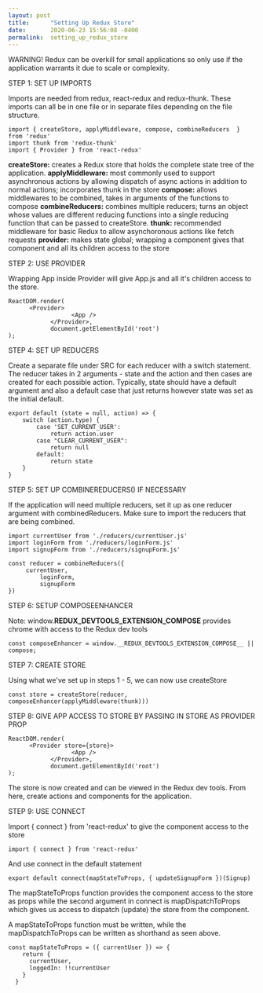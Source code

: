 ```yaml
---
layout: post
title:      "Setting Up Redux Store"
date:       2020-06-23 15:56:08 -0400
permalink:  setting_up_redux_store
---
```


WARNING!  Redux can be overkill for small applications so only use if the application warrants it due to scale or complexity.

STEP 1: SET UP IMPORTS

Imports are needed from redux, react-redux and redux-thunk.  These imports can all be in one file or in separate files depending on the file structure.

```
import { createStore, applyMiddleware, compose, combineReducers  } from 'redux' 
import thunk from 'redux-thunk'
import { Provider } from 'react-redux'
```

**createStore:** creates a Redux store that holds the complete state tree of the application.
**applyMiddleware:** most commonly used to support asynchronous actions by allowing dispatch of async actions in addition to normal actions; incorporates thunk in the store
**compose:** allows middlewares to be combined, takes in arguments of the functions to compose
**combineReducers:** combines multiple reducers; turns an object whose values are different reducing functions into a single reducing function that can be passed to createStore.
**thunk:**  recommended middleware for basic Redux to allow asynchoronous actions like fetch requests
**provider:** makes state global; wrapping a component gives that component and all its children access to the store

STEP 2: USE PROVIDER

Wrapping App inside Provider will give App.js and all it's children access to the store.

```
ReactDOM.render(
      <Provider>
			      <App />
			</Provider>,
			document.getElementById('root')
);
```

STEP 4: SET UP REDUCERS 

Create a separate file under SRC for each reducer with a switch statement.  The reducer takes in 2 arguments -  state and the action and then cases are created for each possible action.  Typically, state should have a default argument and also a default case that just returns however state was set as the initial default.

```
export default (state = null, action) => {
    switch (action.type) {
        case 'SET_CURRENT_USER': 
            return action.user 
        case "CLEAR_CURRENT_USER":
            return null 
        default:
            return state
    }
}
```


STEP 5: SET UP COMBINEREDUCERS() IF NECESSARY

If the application will need multiple reducers, set it up as one reducer argument with combinedReducers.  Make sure to import the reducers that are being combined.

```
import currentUser from './reducers/currentUser.js'
import loginForm from './reducers/loginForm.js'
import signupForm from './reducers/signupForm.js'

const reducer = combineReducers({
     currentUser, 
		 loginForm, 
		 signupForm
})
```

STEP 6: SETUP COMPOSEENHANCER

Note: window.__REDUX_DEVTOOLS_EXTENSION_COMPOSE__ provides chrome with access to the Redux dev tools

```
const composeEnhancer = window.__REDUX_DEVTOOLS_EXTENSION_COMPOSE__ || compose;
```

STEP 7: CREATE STORE

Using what we've set up in steps 1 - 5, we can now use createStore

```
const store = createStore(reducer, composeEnhancer(applyMiddleware(thunk)))
```

STEP 8: GIVE APP ACCESS TO STORE BY PASSING IN STORE AS PROVIDER PROP

```
ReactDOM.render(
      <Provider store={store}>
			      <App />
			</Provider>,
			document.getElementById('root')
);
```

The store is now created and can be viewed in the Redux dev tools.  From here, create actions and components for the application.  

STEP 9: USE CONNECT

Import { connect } from 'react-redux' to give the component access to the store

```
import { connect } from 'react-redux'
```

And use connect in the default statement

```
export default connect(mapStateToProps, { updateSignupForm })(Signup)
```

The mapStateToProps function provides the component access to the store as props while the second argument in connect is mapDispatchToProps which gives us access to dispatch (update) the store from the component.

A mapStateToProps function must be written, while the mapDispatchToProps can be written as shorthand as seen above.

```
const mapStateToProps = ({ currentUser }) => {
    return {
      currentUser,
      loggedIn: !!currentUser
    }
  }
```

